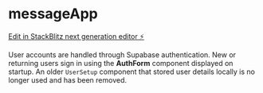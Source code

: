 # messageApp

[Edit in StackBlitz next generation editor ⚡️](https://stackblitz.com/~/github.com/Tayler01/messageApp)

User accounts are handled through Supabase authentication. New or returning users
sign in using the **AuthForm** component displayed on startup. An older
`UserSetup` component that stored user details locally is no longer used and has
been removed.
